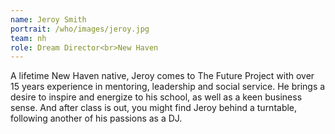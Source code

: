 ```yaml
---
name: Jeroy Smith
portrait: /who/images/jeroy.jpg
team: nh
role: Dream Director<br>New Haven
---
```


A lifetime New Haven native, Jeroy comes to The Future Project with over 15 years experience in mentoring, leadership and social service. He brings a desire to inspire and energize to his school, as well as a keen business sense. And after class is out, you might find Jeroy behind a turntable, following another of his passions as a DJ.